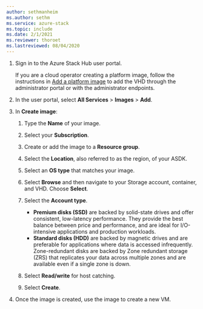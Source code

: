 ```yaml
---
author: sethmanheim
ms.author: sethm
ms.service: azure-stack
ms.topic: include
ms.date: 2/1/2021
ms.reviewer: thoroet
ms.lastreviewed: 08/04/2020
---
```


1. Sign in to the Azure Stack Hub user portal.

    If you are a cloud operator creating a platform image, follow the instructions in [Add a platform image](../operator/azure-stack-add-vm-image.md#add-a-platform-image) to add the VHD through the administrator portal or with the administrator endpoints.

2. In the user portal, select  **All Services** > **Images** > **Add**.

3. In **Create image**:

    1. Type the **Name** of your image.
    2. Select your **Subscription**.
    3. Create or add the image to a **Resource group**.
    4. Select the **Location**, also referred to as the region, of your ASDK.
    5. Select an **OS type** that matches your image.
    6. Select **Browse** and then navigate to your Storage account, container, and VHD. Choose **Select**.
    5. Select the **Account type**.
        - **Premium disks (SSD)** are backed by solid-state drives and offer consistent, low-latency performance. They provide the best balance between price and performance, and are ideal for I/O-intensive applications and production workloads.  
        - **Standard disks (HDD)** are backed by magnetic drives and are preferable for applications where data is accessed infrequently. Zone-redundant disks are backed by Zone redundant storage (ZRS) that replicates your data across multiple zones and are available even if a single zone is down.

    8. Select **Read/write** for host catching.
    9. Select **Create**.

4. Once the image is created, use the image to create a new VM.